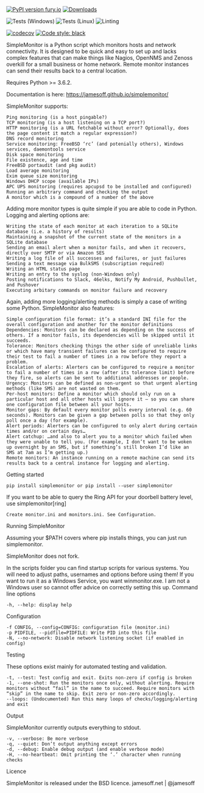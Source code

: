 [![PyPI version fury.io](https://badge.fury.io/py/simplemonitor.svg)](https://pypi.python.org/pypi/simplemonitor/) [![Downloads](https://pepy.tech/badge/simplemonitor)](https://pepy.tech/project/simplemonitor)

![Tests (Windows)](https://github.com/jamesoff/simplemonitor/workflows/Tests%20(Windows)/badge.svg) ![Tests (Linux)](https://github.com/jamesoff/simplemonitor/workflows/Tests%20(Linux)/badge.svg) ![Linting](https://github.com/jamesoff/simplemonitor/workflows/Linting/badge.svg)

[![codecov](https://codecov.io/gh/jamesoff/simplemonitor/branch/master/graph/badge.svg)](https://codecov.io/gh/jamesoff/simplemonitor) [![Code style: black](https://img.shields.io/badge/code%20style-black-000000.svg)](https://github.com/psf/black)

SimpleMonitor is a Python script which monitors hosts and network connectivity. It is designed to be quick and easy to set up and lacks complex features that can make things like Nagios, OpenNMS and Zenoss overkill for a small business or home network. Remote monitor instances can send their results back to a central location.

Requires Python >= 3.6.2.

Documentation is here:
https://jamesoff.github.io/simplemonitor/


SimpleMonitor supports:

    Ping monitoring (is a host pingable?)
    TCP monitoring (is a host listening on a TCP port?)
    HTTP monitoring (is a URL fetchable without error? Optionally, does the page content it match a regular expression?)
    DNS record monitoring
    Service monitoring: FreeBSD ‘rc’ (and potenially others), Windows services, daemontools service
    Disk space monitoring
    File existence, age and time
    FreeBSD portaudit (and pkg audit)
    Load average monitoring
    Exim queue size monitoring
    Windows DHCP scope (available IPs)
    APC UPS monitoring (requires apcupsd to be installed and configured)
    Running an arbitrary command and checking the output
    A monitor which is a compound of a number of the above

Adding more monitor types is quite simple if you are able to code in Python.
Logging and alerting options are:

    Writing the state of each monitor at each iteration to a SQLite database (i.e. a history of results)
    Maintaining a snapshot of the current state of the monitors in a SQLite database
    Sending an email alert when a monitor fails, and when it recovers, directly over SMTP or via Amazon SES
    Writing a log file of all successes and failures, or just failures
    Sending a text message via BulkSMS (subscription required)
    Writing an HTML status page
    Writing an entry to the syslog (non-Windows only)
    Posting notifications to Slack, 46elks, Notify My Android, Pushbullet, and Pushover
    Executing arbitary commands on monitor failure and recovery

Again, adding more logging/alerting methods is simply a case of writing some Python.
SimpleMonitor also features:

    Simple configuration file format: it’s a standard INI file for the overall configuration and another for the monitor definitions
    Dependencies: Monitors can be declared as depending on the success of others. If a monitor fails, its dependencies will be skipped until it succeeds.
    Tolerance: Monitors checking things the other side of unreliable links or which have many transient failures can be configured to require their test to fail a number of times in a row before they report a problem.
    Escalation of alerts: Alerters can be configured to require a monitor to fail a number of times in a row (after its tolerance limit) before they fire, so alerts can be sent to additional addresses or people.
    Urgency: Monitors can be defined as non-urgent so that urgent alerting methods (like SMS) are not wasted on them.
    Per-host monitors: Define a monitor which should only run on a particular host and all other hosts will ignore it – so you can share one configuration file between all your hosts.
    Monitor gaps: By default every monitor polls every interval (e.g. 60 seconds). Monitors can be given a gap between polls so that they only poll once a day (for example).
    Alert periods: Alerters can be configured to only alert during certain times and/or on certain days…
    Alert catchup: …and also to alert you to a monitor which failed when they were unable to tell you. (For example, I don’t want to be woken up overnight by an SMS, but if something’s still broken I’d like an SMS at 7am as I’m getting up.)
    Remote monitors: An instance running on a remote machine can send its results back to a central instance for logging and alerting.

Getting started

    pip install simplemonitor or pip install --user simplemonitor

If you want to be able to query the Ring API for your doorbell battery level, use simplemonitor[ring]

    Create monitor.ini and monitors.ini. See Configuration.

Running SimpleMonitor

Assuming your $PATH covers where pip installs things, you can just run simplemonitor.

SimpleMonitor does not fork.

In the scripts folder you can find startup scripts for various systems. You will need to adjust paths, usernames and options before using them! If you want to run it as a Windows Service, you want winmonitor.exe. I am not a Windows user so cannot offer advice on correctly setting this up.
Command line options

    -h, --help: display help

Configuration

    -f CONFIG, --config=CONFIG: configuration file (monitor.ini)
    -p PIDFILE, --pidfile=PIDFILE: Write PID into this file
    -N, --no-network: Disable network listening socket (if enabled in config)

Testing

These options exist mainly for automated testing and validation.

    -t, --test: Test config and exit. Exits non-zero if config is broken
    -1, --one-shot: Run the monitors once only, without alerting. Require monitors without “fail” in the name to succeed. Require monitors with “skip” in the name to skip. Exit zero or non-zero accordingly.
    --loops: (Undocumented) Run this many loops of checks/logging/alerting and exit

Output

SimpleMonitor currently outputs everything to stdout.

    -v, --verbose: Be more verbose
    -q, --quiet: Don’t output anything except errors
    -d, --debug: Enable debug output (and enable verbose mode)
    -H, --no-heartbeat: Omit printing the ‘.’ character when running checks

Licence

SimpleMonitor is released under the BSD licence.
jamesoff.net | @jamesoff
